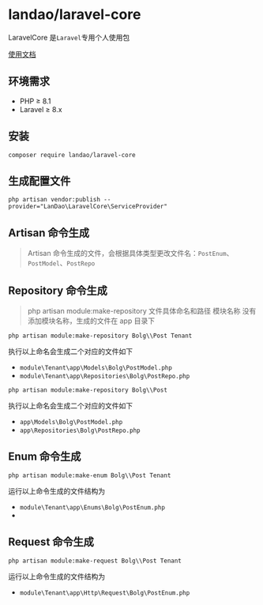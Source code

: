 # landao/laravel-core

LaravelCore 是`Laravel`专用个人使用包

[使用文档](https://qilindao.github.io/docs/backend/laravel-lib/index.html)

## 环境需求

- PHP ≥ 8.1
- Laravel ≥ 8.x

## 安装

```shell
composer require landao/laravel-core
```

## 生成配置文件

```shell
php artisan vendor:publish --provider="LanDao\LaravelCore\ServiceProvider"
```

## Artisan 命令生成


>Artisan 命令生成的文件，会根据具体类型更改文件名：`PostEnum`、`PostModel`、`PostRepo`


## Repository 命令生成

> php artisan module:make-repository 文件具体命名和路径 模块名称
> 没有添加模块名称，生成的文件在 app 目录下

```shell
php artisan module:make-repository Bolg\\Post Tenant
```
执行以上命名会生成二个对应的文件如下

- `module\Tenant\app\Models\Bolg\PostModel.php`
- `module\Tenant\app\Repositories\Bolg\PostRepo.php`

```shell
php artisan module:make-repository Bolg\\Post
```
执行以上命名会生成二个对应的文件如下

- `app\Models\Bolg\PostModel.php`
- `app\Repositories\Bolg\PostRepo.php`

## Enum 命令生成

```shell
php artisan module:make-enum Bolg\\Post Tenant
```

运行以上命令生成的文件结构为
- `module\Tenant\app\Enums\Bolg\PostEnum.php`
- 
## Request 命令生成


```shell
php artisan module:make-request Bolg\\Post Tenant
```

运行以上命令生成的文件结构为
- `module\Tenant\app\Http\Request\Bolg\PostEnum.php`

